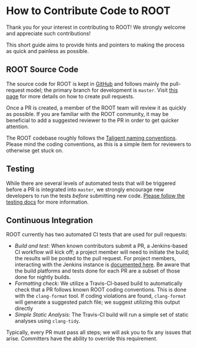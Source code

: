 

How to Contribute Code to ROOT
==============================

Thank you for your interest in contributing to ROOT!  We strongly welcome and appreciate such contributions!

This short guide aims to provide hints and pointers to making the process as quick and painless as possible.

ROOT Source Code
----------------

The source code for ROOT is kept in [GitHub](http://github.com/root-project/root) and follows mainly the pull-request model;
the primary branch for development is `master`.
Visit [this page](https://root.cern/creating-pull-request) for more details on how to
create pull requests.

Once a PR is created, a member of the ROOT team will review it as quickly as possible.  If you are familiar with the
ROOT community, it may be beneficial to add a suggested reviewer to the PR in order to get quicker attention.

The ROOT codebase roughly follows the [Taligent naming conventions](https://root.cern.ch/coding-conventions).  Please
mind the coding conventions, as this is a simple item for reviewers to otherwise get stuck on.

Testing
-------

While there are several levels of automated tests that will be triggered before a PR is integrated into `master`, we
strongly encourage new developers to run the tests _before_ submitting new code.  [Please follow the testing docs](https://root.cern.ch/run-tests)
for more information.

Continuous Integration
----------------------

ROOT currently has two automated CI tests that are used for pull requests:
- *Build and test*: When known contributors submit a PR, a Jenkins-based CI workflow will kick off; a project member will need to initiate the build; the results will be posted to the pull request. For project members, interacting with the Jenkins instance is [documented here](https://github.com/phsft-bot/build-configuration/blob/master/README.md). Be aware that the build platforms and tests done for each PR are a subset of those done for nightly builds.
- *Formatting check*: We utilize a Travis-CI-based build to automatically check that a PR follows known ROOT coding conventions.  This is done with the `clang-format` tool.  If coding violations are found, `clang-format` will generate a suggested patch file; we suggest utilizing this output directly
- *Simple Static Analysis*: The Travis-CI build will run a simple set of static analyses using `clang-tidy`.

Typically, every PR must pass all steps; we will ask you to fix any issues that arise.  Committers have the ability to override this requirement.
